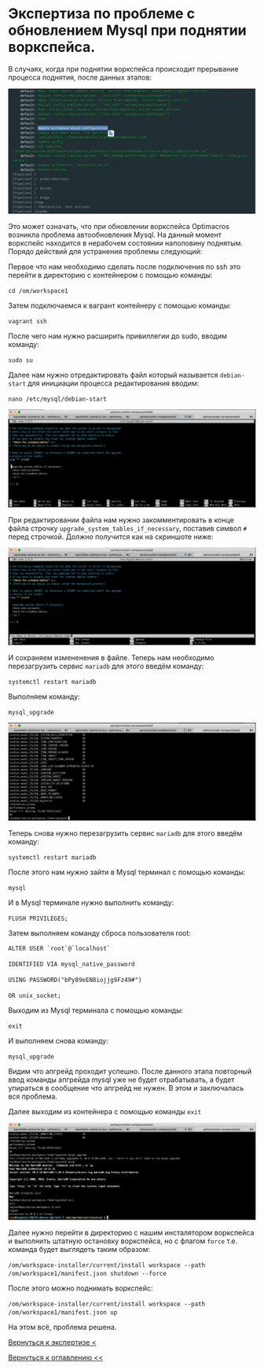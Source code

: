 # Экспертиза по проблеме с обновлением Mysql при поднятии воркспейса.

В случаях, когда при поднятии воркспейса происходит прерывание процесса поднятия, после данных этапов:

![](./pictures/errorWorkspaceUp.jpg)

Это может означать, что при обновлении воркспейса Optimacros возникла проблема автообновления Mysql.
На данный момент воркспейс находится в нерабочем состоянии наполовину поднятым. Порядо действий для устранения проблемы 
следующий:

Первое что нам необходимо сделать после подключения по ssh это перейти в директорию с контейнером с помощью команды:

`cd /om/workspace1`

Затем подключаемся к вагрант контейнеру с помощью команды:

`vagrant ssh`

После чего нам нужно расширить привиллегии до sudo, вводим команду:

`sudo su`

Далее нам нужно отредактировать файл который называется `debian-start` для инициации процесса редактирования вводим:

`nano /etc/mysql/debian-start`

![](./pictures/nanoDebianStart.jpg)

При редактировании файла нам нужно закомментировать в конце файла строчку `upgrade_system_tables_if_necessary`, поставив
 символ `#` перед строчкой. Должно получится как на скриншоте ниже:
 
![](./pictures/nanoDebianStartEdited.jpg)
 
И сохраняем измененения в файле. Теперь нам необходимо перезагрузить сервис `mariadb` для этого введём команду: 

`systemctl restart mariadb`

Выполняем команду:

`mysql_upgrade`

![](./pictures/mysqlUpgrade.jpg)

Теперь снова нужно перезагрузить сервис `mariadb` для этого введём команду: 

`systemctl restart mariadb`

После этого нам нужно зайти в Mysql терминал с помощью команды:

`mysql`

И в Mysql терминале нужно выполнить команду:
 
`FLUSH PRIVILEGES;`

Затем выполняем команду сброса пользователя root:

```
ALTER USER `root`@`localhost`

IDENTIFIED VIA mysql_native_password

USING PASSWORD("bPy89eEN8iojjg9Fz49#")

OR unix_socket;
```

Выходим из Mysql терминала с помощью команды:

`exit`

И выполняем снова команду:

`mysql_upgrade`

Видим что апгрейд проходит успешно. После данного этапа повторный ввод команды апгрейда mysql уже не будет отрабатывать,
 а будет упираться в сообщение что апгрейд не нужен. В этом и заключалась вся проблема.
 
Далее выходим из контейнера с помощью команды `exit`

![](./pictures/containerExit.jpg)

Далее нужно перейти в директорию с нашим инсталятором воркспейса и выполнить штатную остановку воркспейса, но с флагом
`force` т.е. команда будет выглядеть таким образом:

`/om/workspace-installer/current/install workspace --path /om/workspace1/manifest.json shutdown --force`

После этого можно поднимать воркспейс:

`/om/workspace-installer/current/install workspace --path /om/workspace1/manifest.json up`

На этом всё, проблема решена.

[Вернуться к экспертизе <](expertise.md)

[Вернуться к оглавлению <<](index.md)


